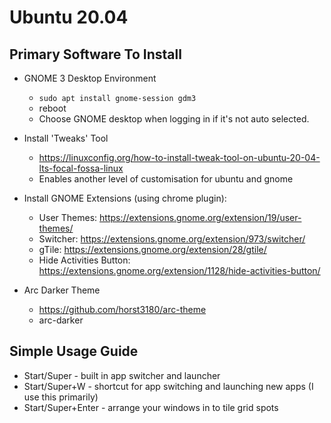 # Ubuntu 20.04

## Primary Software To Install

- GNOME 3 Desktop Environment
  - `sudo apt install gnome-session gdm3`
  - reboot
  - Choose GNOME desktop when logging in if it's not auto selected.

- Install 'Tweaks' Tool
  - https://linuxconfig.org/how-to-install-tweak-tool-on-ubuntu-20-04-lts-focal-fossa-linux
  - Enables another level of customisation for ubuntu and gnome

- Install GNOME Extensions (using chrome plugin):
    - User Themes: https://extensions.gnome.org/extension/19/user-themes/
    - Switcher: https://extensions.gnome.org/extension/973/switcher/
    - gTile: https://extensions.gnome.org/extension/28/gtile/
    - Hide Activities Button: https://extensions.gnome.org/extension/1128/hide-activities-button/
  
- Arc Darker Theme
  - https://github.com/horst3180/arc-theme
  - arc-darker
  

## Simple Usage Guide

- Start/Super - built in app switcher and launcher 
- Start/Super+W - shortcut for app switching and launching new apps (I use this primarily)
- Start/Super+Enter - arrange your windows in to tile grid spots